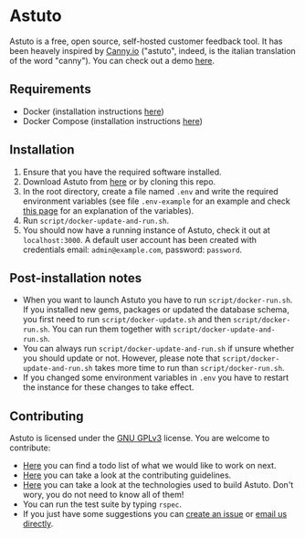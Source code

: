 # Astuto

Astuto is a free, open source, self-hosted customer feedback tool.
It has been heavely inspired by [Canny.io](https://canny.io/) ("astuto", indeed, is the italian translation of the word "canny").
You can check out a demo [here](#).

## Requirements

* Docker (installation instructions [here](https://docs.docker.com/v17.09/engine/installation/))
* Docker Compose (installation instructions [here](https://docs.docker.com/compose/install/))

## Installation

1. Ensure that you have the required software installed.
2. Download Astuto from [here](#) or by cloning this repo.
3. In the root directory, create a file named `.env` and write the required environment variables (see file `.env-example` for an example and check [this page](https://github.com/riggraz/astuto/wiki/Required-environment-variables) for an explanation of the variables).
4. Run `script/docker-update-and-run.sh`.
5. You should now have a running instance of Astuto, check it out at `localhost:3000`. A default user account has been created with credentials email: `admin@example.com`, password: `password`.

## Post-installation notes

* When you want to launch Astuto you have to run `script/docker-run.sh`. If you installed new gems, packages or updated the database schema, you first need to run `script/docker-update.sh` and then `script/docker-run.sh`. You can run them together with `script/docker-update-and-run.sh`.
* You can always run `script/docker-update-and-run.sh` if unsure whether you should update or not. However, please note that `script/docker-update-and-run.sh` takes more time to run than `script/docker-run.sh`.
* If you changed some environment variables in `.env` you have to restart the instance for these changes to take effect.

## Contributing

Astuto is licensed under the [GNU GPLv3](https://github.com/riggraz/astuto/blob/master/LICENSE) license. You are welcome to contribute:
* [Here](https://github.com/riggraz/astuto/wiki/Improving-Astuto) you can find a todo list of what we would like to work on next.
* [Here](https://github.com/riggraz/astuto/wiki/Contribution-Guidelines) you can take a look at the contributing guidelines.
* [Here](https://github.com/riggraz/astuto/wiki/Technologies) you can take a look at the technologies used to build Astuto. Don't wory, you do not need to know all of them!
* You can run the test suite by typing `rspec`.
* If you just have some suggestions you can [create an issue](https://github.com/riggraz/astuto/issues) or [email us directly](mailto:riccardo.graziosi97@gmail.com).